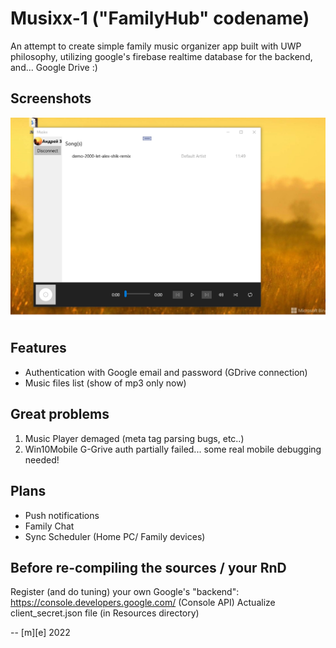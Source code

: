 # Musixx-1 ("FamilyHub" codename)

An attempt to create simple family music organizer app built with UWP philosophy, 
utilizing google's firebase realtime database for the backend, and... Google Drive :)


## Screenshots
![Shot 1](Images/Musixx1.png)


## Features
* Authentication with Google email and password (GDrive connection)
* Music files list (show of mp3 only now)

## Great problems
1. Music Player demaged (meta tag parsing bugs, etc..)
2. Win10Mobile G-Grive auth partially failed... some real mobile debugging needed!

## Plans
* Push notifications
* Family Chat
* Sync Scheduler (Home PC/ Family devices)

## Before re-compiling the sources / your RnD

Register (and do tuning) your own Google's "backend": https://console.developers.google.com/ (Console API)
Actualize client_secret.json file (in Resources directory)

-- [m][e] 2022

